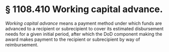 # § 1108.410   Working capital advance.

*Working capital advance* means a payment method under which funds are advanced to a recipient or subrecipient to cover its estimated disbursement needs for a given initial period, after which the DoD component making the award makes payment to the recipient or subrecipient by way of reimbursement.




